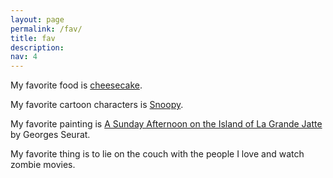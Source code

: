 ```yaml
---
layout: page
permalink: /fav/
title: fav
description:
nav: 4
---
```

My favorite food is [cheesecake](https://www.youtube.com/watch?v=tspdJ6hxqnc).

My favorite cartoon characters is [Snoopy](https://www.peanuts.com/about/snoopy).

My favorite painting is [A Sunday Afternoon on the Island of La Grande Jatte](https://www.artic.edu/artworks/27992/a-sunday-on-la-grande-jatte-1884) by Georges Seurat.

My favorite thing is to lie on the couch with the people I love and watch zombie movies.

